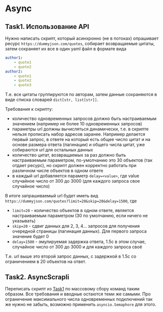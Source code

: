 # Async

## Task1. Использование API

Нужно написать скрипт, который асинхронно (не в потоках) опрашивает ресурс `https://dummyjson.com/quotes`, собирает возвращаемые цитаты, затем сохраняет их все в один yaml файл в формате вида

```yaml
author1:
    - quote1
    - quote2
author2:
    - quote1
    - quote2
    - quote3
```

Т.е. все цитаты группируются по авторам, затем данные сохраняются в виде списка словарей `dict[str, list[str]]`.

Требования к скрипту:

- количество одновременных запросов должно быть настраиваемым значением (например не более 10 одновременных запросов)
- параметры url должны вычисляться динамически, т.е. в скрипте нельзя прописать набор адресов заранее. Например делается первый запрос, в ответе на который есть общее число цитат и на основе размера ответа (пагинации) и общего числа цитат, уже собираются url для остальных данных
- количество цитат, возвращаемых за раз должно быть настраиваемым параметром, по-умолчанию это 30 объектов (так отдает ресурс), но скрипт должен корректно работать при различном числе объектов в одном ответе
- в каждый url добавляется параметр `delay=<value>`, где value случайное число от 300 до 3000 (для каждого запроса свое случайное число)

В итоге запрашиваемый url будет иметь вид `https://dummyjson.com/quotes?limit=20&skip=20&delay=1500`, где

- `limit=20` - количество объектов в одном ответе, является настраиваемым параметром (30 по умолчанию, если ничего не указывать)
- `skip=20` - сдвиг данных для 2, 3, 4... запросов для получения очередной страницы (пагинация данных). Для первого запроса значение будет 0
- `delay=1500` - эмулируемая задержка ответа, 1.5c в этом случае, случайное число от 300 до 3000 и для каждого запроса своё

Т.е. url выше это второй запрос данных, с задержкой в 1.5c со ограничением в 20 объектов на ответ.

## Task2. AsyncScrapli

Переписать скрипт из [Task1](/998.hw.tasks/053.threading.md#task1-массовый-сбор-вывода-команд) по массовому сбору команд таким образом. Все требования и вводные остаются теми же самыми. Про ограничение максимального числа одновременных подключений так же нужно не забыть, возможно применить `asyncio.Semaphore` для этого.
